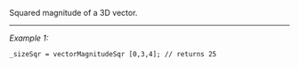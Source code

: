 Squared magnitude of a 3D vector.


---
*Example 1:*
```sqf
_sizeSqr = vectorMagnitudeSqr [0,3,4]; // returns 25
```